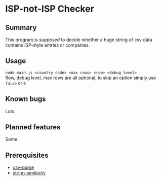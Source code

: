 # ISP-not-ISP Checker

## Summary

This program is _supposed_ to decide whether a huge string of csv data contains ISP-style entries or companies.

## Usage

`node main.js <country code> <max rows> <row> <debug level>`  
Row, debug level, max rows are all optional, to skip an option simply use `false` or `0`  

## Known bugs

Lots.

## Planned features

Some.

## Prerequisites
+ [csv-parse](http://csv.adaltas.com/)
+ [string-similarity](https://www.npmjs.com/package/string-similarity)
